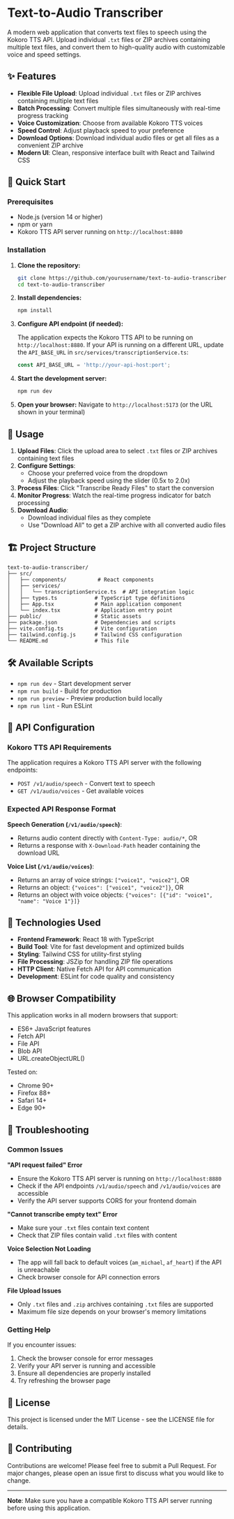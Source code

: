 # Text-to-Audio Transcriber

A modern web application that converts text files to speech using the Kokoro TTS API. Upload individual `.txt` files or ZIP archives containing multiple text files, and convert them to high-quality audio with customizable voice and speed settings.

## ✨ Features

- **Flexible File Upload**: Upload individual `.txt` files or ZIP archives containing multiple text files
- **Batch Processing**: Convert multiple files simultaneously with real-time progress tracking
- **Voice Customization**: Choose from available Kokoro TTS voices
- **Speed Control**: Adjust playback speed to your preference
- **Download Options**: Download individual audio files or get all files as a convenient ZIP archive
- **Modern UI**: Clean, responsive interface built with React and Tailwind CSS

## 🚀 Quick Start

### Prerequisites

- Node.js (version 14 or higher)
- npm or yarn
- Kokoro TTS API server running on `http://localhost:8880`

### Installation

1. **Clone the repository:**
   ```bash
   git clone https://github.com/yourusername/text-to-audio-transcriber.git
   cd text-to-audio-transcriber
   ```

2. **Install dependencies:**
   ```bash
   npm install
   ```

3. **Configure API endpoint (if needed):**
   
   The application expects the Kokoro TTS API to be running on `http://localhost:8880`. If your API is running on a different URL, update the `API_BASE_URL` in `src/services/transcriptionService.ts`:
   
   ```typescript
   const API_BASE_URL = 'http://your-api-host:port';
   ```

4. **Start the development server:**
   ```bash
   npm run dev
   ```

5. **Open your browser:**
   Navigate to `http://localhost:5173` (or the URL shown in your terminal)

## 📖 Usage

1. **Upload Files**: Click the upload area to select `.txt` files or ZIP archives containing text files
2. **Configure Settings**: 
   - Choose your preferred voice from the dropdown
   - Adjust the playback speed using the slider (0.5x to 2.0x)
3. **Process Files**: Click "Transcribe Ready Files" to start the conversion
4. **Monitor Progress**: Watch the real-time progress indicator for batch processing
5. **Download Audio**: 
   - Download individual files as they complete
   - Use "Download All" to get a ZIP archive with all converted audio files

## 🏗️ Project Structure

```
text-to-audio-transcriber/
├── src/
│   ├── components/          # React components
│   ├── services/           
│   │   └── transcriptionService.ts  # API integration logic
│   ├── types.ts            # TypeScript type definitions
│   ├── App.tsx             # Main application component
│   └── index.tsx           # Application entry point
├── public/                 # Static assets
├── package.json            # Dependencies and scripts
├── vite.config.ts          # Vite configuration
├── tailwind.config.js      # Tailwind CSS configuration
└── README.md               # This file
```

## 🛠️ Available Scripts

- `npm run dev` - Start development server
- `npm run build` - Build for production
- `npm run preview` - Preview production build locally
- `npm run lint` - Run ESLint

## 🔧 API Configuration

### Kokoro TTS API Requirements

The application requires a Kokoro TTS API server with the following endpoints:

- `POST /v1/audio/speech` - Convert text to speech
- `GET /v1/audio/voices` - Get available voices

### Expected API Response Format

**Speech Generation (`/v1/audio/speech`)**:
- Returns audio content directly with `Content-Type: audio/*`, OR
- Returns a response with `X-Download-Path` header containing the download URL

**Voice List (`/v1/audio/voices`)**:
- Returns an array of voice strings: `["voice1", "voice2"]`, OR  
- Returns an object: `{"voices": ["voice1", "voice2"]}`, OR
- Returns an object with voice objects: `{"voices": [{"id": "voice1", "name": "Voice 1"}]}`

## 🎨 Technologies Used

- **Frontend Framework**: React 18 with TypeScript
- **Build Tool**: Vite for fast development and optimized builds
- **Styling**: Tailwind CSS for utility-first styling
- **File Processing**: JSZip for handling ZIP file operations
- **HTTP Client**: Native Fetch API for API communication
- **Development**: ESLint for code quality and consistency

## 🌐 Browser Compatibility

This application works in all modern browsers that support:
- ES6+ JavaScript features
- Fetch API
- File API
- Blob API
- URL.createObjectURL()

Tested on:
- Chrome 90+
- Firefox 88+
- Safari 14+
- Edge 90+

## 🐛 Troubleshooting

### Common Issues

**"API request failed" Error**
- Ensure the Kokoro TTS API server is running on `http://localhost:8880`
- Check if the API endpoints `/v1/audio/speech` and `/v1/audio/voices` are accessible
- Verify the API server supports CORS for your frontend domain

**"Cannot transcribe empty text" Error**
- Make sure your `.txt` files contain text content
- Check that ZIP files contain valid `.txt` files with content

**Voice Selection Not Loading**
- The app will fall back to default voices (`am_michael`, `af_heart`) if the API is unreachable
- Check browser console for API connection errors

**File Upload Issues**
- Only `.txt` files and `.zip` archives containing `.txt` files are supported
- Maximum file size depends on your browser's memory limitations

### Getting Help

If you encounter issues:
1. Check the browser console for error messages
2. Verify your API server is running and accessible
3. Ensure all dependencies are properly installed
4. Try refreshing the browser page

## 📝 License

This project is licensed under the MIT License - see the LICENSE file for details.

## 🤝 Contributing

Contributions are welcome! Please feel free to submit a Pull Request. For major changes, please open an issue first to discuss what you would like to change.

---

**Note**: Make sure you have a compatible Kokoro TTS API server running before using this application.

